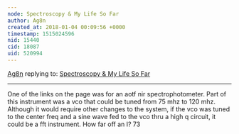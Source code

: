 ```yaml
---
node: Spectroscopy & My Life So Far
author: Ag8n
created_at: 2018-01-04 00:09:56 +0000
timestamp: 1515024596
nid: 15440
cid: 18087
uid: 520994
---
```




[Ag8n](../profile/Ag8n) replying to: [Spectroscopy & My Life So Far](../notes/31gane/12-28-2017/spectroscopy-my-life-so-far)

----
One of the links on the page was for an aotf nir spectrophotometer.  Part of this instrument was a vco that could be tuned from 75 mhz to 120 mhz.  Although it would require other changes to the system, if the vco was tuned to the center freq  and a sine wave fed to the vco thru a high q  circuit, it could be a fft instrument.  How far off an I?  73